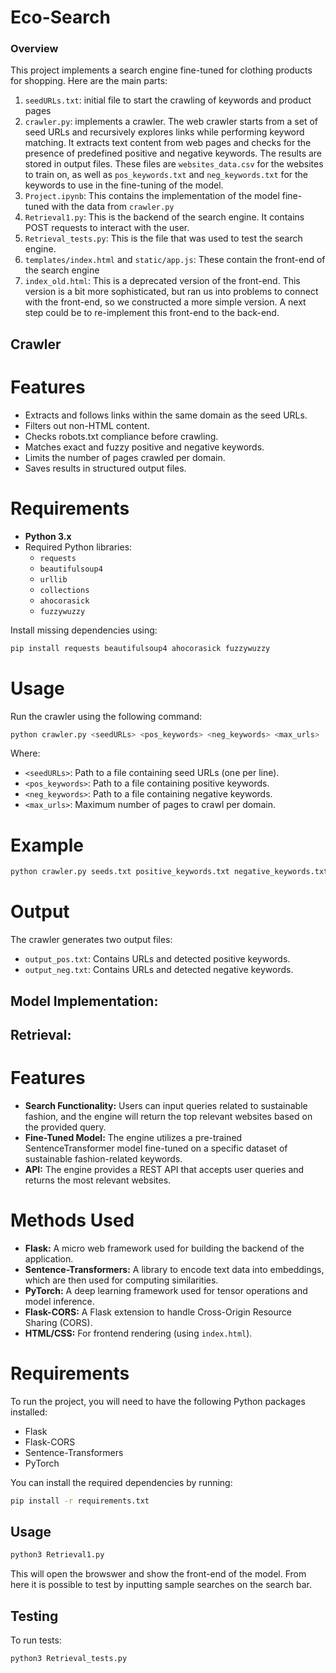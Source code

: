 # Eco-Search

### Overview
This project implements a search engine fine-tuned for clothing products for shopping.
Here are the main parts:
1. `seedURLs.txt`: initial file to start the crawling of keywords and product pages
2. `crawler.py`: implements a crawler. The web crawler starts from a set of seed URLs and recursively explores links while performing keyword matching. It extracts text content from web pages and checks for the presence of predefined positive and negative keywords. The results are stored in output files. These files are `websites_data.csv` for the websites to train on, as well as `pos_keywords.txt` and `neg_keywords.txt` for the keywords to use in the fine-tuning of the model.
3. `Project.ipynb`: This contains the implementation of the model fine-tuned with the data from `crawler.py`
4. `Retrieval1.py`: This is the backend of the search engine. It contains POST requests to interact with the user.
5. `Retrieval_tests.py`: This is the file that was used to test the search engine.
6. `templates/index.html` and `static/app.js`: These contain the front-end of the search engine
7. `index_old.html`: This is a deprecated version of the front-end. This version is a bit more sophisticated, but ran us into problems to connect with the front-end, so we constructed a more simple version. A next step could be to re-implement this front-end to the back-end.

## Crawler
# Features
- Extracts and follows links within the same domain as the seed URLs.
- Filters out non-HTML content.
- Checks robots.txt compliance before crawling.
- Matches exact and fuzzy positive and negative keywords.
- Limits the number of pages crawled per domain.
- Saves results in structured output files.

# Requirements
- **Python 3.x**
- Required Python libraries:
  - `requests`
  - `beautifulsoup4`
  - `urllib`
  - `collections`
  - `ahocorasick`
  - `fuzzywuzzy`

Install missing dependencies using:
```sh
pip install requests beautifulsoup4 ahocorasick fuzzywuzzy
```

# Usage
Run the crawler using the following command:
```sh
python crawler.py <seedURLs> <pos_keywords> <neg_keywords> <max_urls>
```
Where:
- `<seedURLs>`: Path to a file containing seed URLs (one per line).
- `<pos_keywords>`: Path to a file containing positive keywords.
- `<neg_keywords>`: Path to a file containing negative keywords.
- `<max_urls>`: Maximum number of pages to crawl per domain.

# Example
```sh
python crawler.py seeds.txt positive_keywords.txt negative_keywords.txt 10
```

# Output
The crawler generates two output files:
- `output_pos.txt`: Contains URLs and detected positive keywords.
- `output_neg.txt`: Contains URLs and detected negative keywords.

## Model Implementation:

## Retrieval:
# Features

- **Search Functionality:** Users can input queries related to sustainable fashion, and the engine will return the top relevant websites based on the provided query.
- **Fine-Tuned Model:** The engine utilizes a pre-trained SentenceTransformer model fine-tuned on a specific dataset of sustainable fashion-related keywords.
- **API:** The engine provides a REST API that accepts user queries and returns the most relevant websites.

# Methods Used

- **Flask:** A micro web framework used for building the backend of the application.
- **Sentence-Transformers:** A library to encode text data into embeddings, which are then used for computing similarities.
- **PyTorch:** A deep learning framework used for tensor operations and model inference.
- **Flask-CORS:** A Flask extension to handle Cross-Origin Resource Sharing (CORS).
- **HTML/CSS:** For frontend rendering (using `index.html`).

# Requirements

To run the project, you will need to have the following Python packages installed:

- Flask
- Flask-CORS
- Sentence-Transformers
- PyTorch

You can install the required dependencies by running:

```bash
pip install -r requirements.txt
```

## Usage
```bash
python3 Retrieval1.py
```

This will open the browswer and show the front-end of the model.
From here it is possible to test by inputting sample searches on the search bar.

## Testing
To run tests: 
```bash
python3 Retrieval_tests.py
```


